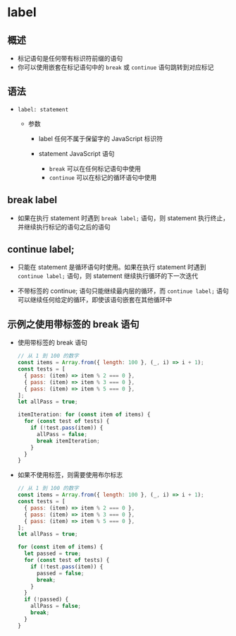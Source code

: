 # label

## 概述

+ 标记语句是任何带有标识符前缀的语句
+ 你可以使用嵌套在标记语句中的 `break` 或 `continue` 语句跳转到对应标记

## 语法

+ `label: statement`

  + 参数

    + label 任何不属于保留字的 JavaScript 标识符

    + statement JavaScript 语句

      + `break` 可以在任何标记语句中使用
      + `continue` 可以在标记的循环语句中使用

## break label

+ 如果在执行 statement 时遇到 `break label;` 语句，则 statement 执行终止，并继续执行标记的语句之后的语句

## continue label;

+ 只能在 statement 是循环语句时使用。如果在执行 statement 时遇到 `continue label;` 语句，则 statement 继续执行循环的下一次迭代

+ 不带标签的 continue; 语句只能继续最内层的循环，而 `continue label;` 语句可以继续任何给定的循环，即使该语句嵌套在其他循环中

## 示例之使用带标签的 break 语句

+ 使用带标签的 break 语句

  ```js
  // 从 1 到 100 的数字
  const items = Array.from({ length: 100 }, (_, i) => i + 1);
  const tests = [
    { pass: (item) => item % 2 === 0 },
    { pass: (item) => item % 3 === 0 },
    { pass: (item) => item % 5 === 0 },
  ];
  let allPass = true;

  itemIteration: for (const item of items) {
    for (const test of tests) {
      if (!test.pass(item)) {
        allPass = false;
        break itemIteration;
      }
    }
  }
  ```

+ 如果不使用标签，则需要使用布尔标志

  ```js
  // 从 1 到 100 的数字
  const items = Array.from({ length: 100 }, (_, i) => i + 1);
  const tests = [
    { pass: (item) => item % 2 === 0 },
    { pass: (item) => item % 3 === 0 },
    { pass: (item) => item % 5 === 0 },
  ];
  let allPass = true;

  for (const item of items) {
    let passed = true;
    for (const test of tests) {
      if (!test.pass(item)) {
        passed = false;
        break;
      }
    }
    if (!passed) {
      allPass = false;
      break;
    }
  }
  ```

